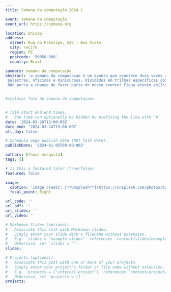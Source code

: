 ```yaml
---
title: Semana da computação 2024.1

event: semana da computação
event_url: https://semana.org

location: Unicap
address:
  street: Rua do Príncipe, 526 - Boa Vista 
  city: recife
  region: PE
  postcode: '50050-900'
  country: Brail

summary: semana da computação
abstract: 'a semana da computaçao é um evento que acontece duas vezes ao ano na universidade no qual é oferecido aos alunos palestras
 palestras, oficinas e minicursos, divididos em trilhas específicas com o apoio de professores, estudantes e especialistas na área para compartilhar conhecimento, experiências e estreitar laços profissionais
 Não perca a chance de fazer parte do nosso evento! Fique atento ao[Instagram](https://www.instagram.com/c3.unicap/)o para informações sobre inscrições, programação completa e novidades.'


#<colocar foto da semana da computaçao>


# Talk start and end times.
#   End time can optionally be hidden by prefixing the line with `#`.
date: '2024-03-20T13:00:00Z'
date_end: '2024-03-24T15:00:00Z'
all_day: false

# Schedule page publish date (NOT talk date).
publishDate: '2024-01-05T00:00:00Z'

authors: [thais mesquita]
tags: []

# Is this a featured talk? (true/false)
featured: false

image:
  caption: 'Image credit: [**Unsplash**](https://unsplash.com/photos/bzdhc5b3Bxs)'
  focal_point: Right

url_code: ''
url_pdf: ''
url_slides: ''
url_video: ''

# Markdown Slides (optional).
#   Associate this talk with Markdown slides.
#   Simply enter your slide deck's filename without extension.
#   E.g. `slides = "example-slides"` references `content/slides/example-slides.md`.
#   Otherwise, set `slides = ""`.
slides:

# Projects (optional).
#   Associate this post with one or more of your projects.
#   Simply enter your project's folder or file name without extension.
#   E.g. `projects = ["internal-project"]` references `content/project/deep-learning/index.md`.
#   Otherwise, set `projects = []`.
projects:
---
```

